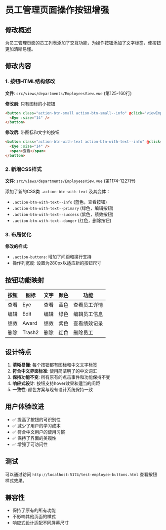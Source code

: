 # 员工管理页面操作按钮增强

## 修改概述

为员工管理页面的员工列表添加了交互功能，为操作按钮添加了文字标签，使按钮更加清晰易懂。

## 修改内容

### 1. 按钮HTML结构修改

**文件**: `src/views/departments/EmployeesView.vue` (第125-160行)

**修改前**: 只有图标的小按钮
```html
<button class="action-btn-small action-btn-small--info" @click="viewEmployee(employee)" title="查看详情">
  <Eye :size="14" />
</button>
```

**修改后**: 带图标和文字的按钮
```html
<button class="action-btn-with-text action-btn-with-text--info" @click="viewEmployee(employee)" title="查看详情">
  <Eye :size="14" />
  <span>查看</span>
</button>
```

### 2. 新增CSS样式

**文件**: `src/views/departments/EmployeesView.vue` (第1174-1227行)

添加了新的CSS类 `.action-btn-with-text` 及其变体：
- `.action-btn-with-text--info` (蓝色，查看按钮)
- `.action-btn-with-text--primary` (绿色，编辑按钮)
- `.action-btn-with-text--success` (紫色，绩效按钮)
- `.action-btn-with-text--danger` (红色，删除按钮)

### 3. 布局优化

**修改的样式**:
- `.action-buttons`: 增加了间距和换行支持
- 操作列宽度: 设置为280px以适应新的按钮尺寸

## 按钮功能映射

| 按钮 | 图标 | 文字 | 颜色 | 功能 |
|------|------|------|------|------|
| 查看 | Eye | 查看 | 蓝色 | 查看员工详情 |
| 编辑 | Edit | 编辑 | 绿色 | 编辑员工信息 |
| 绩效 | Award | 绩效 | 紫色 | 查看绩效记录 |
| 删除 | Trash2 | 删除 | 红色 | 删除员工 |

## 设计特点

1. **清晰易懂**: 每个按钮都有图标和中文文字标签
2. **符合中文界面标准**: 使用简洁明了的中文词汇
3. **保持功能不变**: 所有原有的点击事件和功能保持不变
4. **响应式设计**: 按钮支持hover效果和适当的间距
5. **一致性**: 颜色方案与现有设计系统保持一致

## 用户体验改进

- ✅ 提高了按钮的可识别性
- ✅ 减少了用户的学习成本
- ✅ 符合中文用户的使用习惯
- ✅ 保持了界面的美观性
- ✅ 增强了可访问性

## 测试

可以通过访问 `http://localhost:5174/test-employee-buttons.html` 查看按钮样式效果。

## 兼容性

- 保持了原有的所有功能
- 不影响其他页面的样式
- 响应式设计适配不同屏幕尺寸
